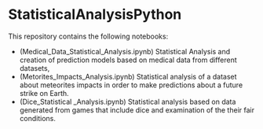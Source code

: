 # StatisticalAnalysisPython

This repository contains the following notebooks:

* (Medical_Data_Statistical_Analysis.ipynb) Statistical Analysis and creation of prediction models based on medical data from different datasets,
* (Metorites_Impacts_Analysis.ipynb) Statistical analysis of a dataset about meteorites impacts in order to make predictions about a future strike on Earth.
* (Dice_Statistical _Analysis.ipynb) Statistical analysis based on data generated from games that include dice and examination of the their fair conditions. 
